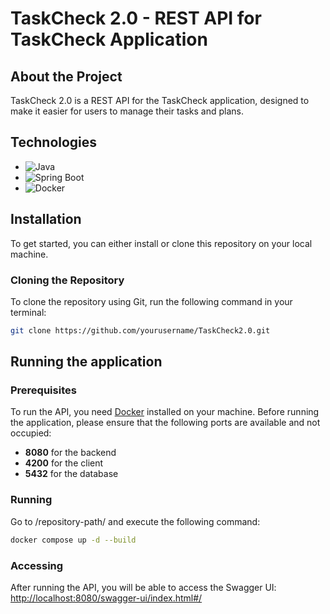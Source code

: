 # TaskCheck 2.0 - REST API for TaskCheck Application

## About the Project
TaskCheck 2.0 is a REST API for the TaskCheck application, designed to make it easier for users to manage their tasks and plans.

## Technologies
- ![Java](https://img.shields.io/badge/java-%23ED8B00.svg?style=for-the-badge&logo=openjdk&logoColor=white)
- ![Spring Boot](https://img.shields.io/badge/SpringBoot-6DB33F?style=flat-square&logo=Spring&logoColor=white)
- ![Docker](https://camo.githubusercontent.com/c9a85f6869aa992f1500dd9d4d4bdff7d405605292ca152587394c1f92552d4f/68747470733a2f2f696d672e736869656c64732e696f2f62616467652f646f636b65722d2532333064623765642e7376673f7374796c653d666f722d7468652d6261646765266c6f676f3d646f636b6572266c6f676f436f6c6f723d7768697465)

## Installation

To get started, you can either install or clone this repository on your local machine.

### Cloning the Repository
To clone the repository using Git, run the following command in your terminal:

```bash
git clone https://github.com/yourusername/TaskCheck2.0.git
```
## Running the application
### Prerequisites
To run the API, you need [Docker](https://www.docker.com/get-started/) installed on your machine.
Before running the application, please ensure that the following ports are available and not occupied:

- **8080** for the backend
- **4200** for the client
- **5432** for the database

### Running
Go to /repository-path/ and execute the following command:
```bash
docker compose up -d --build
```
### Accessing
After running the API, you will be able to access the Swagger UI:
[http://localhost:8080/swagger-ui/index.html#/](http://localhost:8080/swagger-ui/index.html#/)
